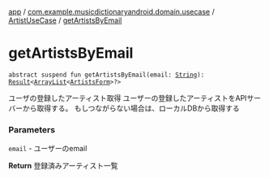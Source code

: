 [app](../../index.md) / [com.example.musicdictionaryandroid.domain.usecase](../index.md) / [ArtistUseCase](index.md) / [getArtistsByEmail](./get-artists-by-email.md)

# getArtistsByEmail

`abstract suspend fun getArtistsByEmail(email: `[`String`](https://kotlinlang.org/api/latest/jvm/stdlib/kotlin/-string/index.html)`): `[`Result`](../../com.example.musicdictionaryandroid.model.util/-result/index.md)`<`[`ArrayList`](https://developer.android.com/reference/java/util/ArrayList.html)`<`[`ArtistsForm`](../../com.example.musicdictionaryandroid.model.entity/-artists-form/index.md)`>?>`

ユーザの登録したアーティスト取得
ユーザーの登録したアーティストをAPIサーバーから取得する。
もしつながらない場合は、ローカルDBから取得する

### Parameters

`email` - ユーザーのemail

**Return**
登録済みアーティスト一覧

